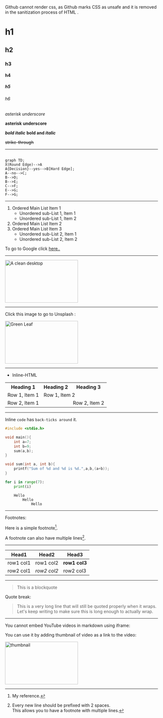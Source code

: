 <!-- Markdown has 6 headings h1 to h6.
Number of prefixed hashtags(#) indicates the order of heading 
Add a space after the hashtags, or else github might not interpret it correctly -->
Github cannot render css, as Github marks CSS as unsafe and it is removed in the sanitization process of HTML .
# h1<!--  {.heading} -->
## h2<!--  {.heading} -->
### h3
#### h4
##### h5
###### h6

<!-- <style>
.heading{
    color:red;
}
</style> -->
<!-- A single asterisk or underscore around a string turns it to italic  -->
*asterisk*
_underscore_
<!-- A double asterisk or underscore around a string turns it to bold  -->
**asterisk**
__underscore__
<!-- Combining italics and bold -->
***bold italic***
**bold and *italic***
<!-- Double tildes around a string strikes through it  -->
~~strike-through~~
<!-- Three hyphens create a horizontal ruler -->
---
<!-- Two hashtags create a vertical tab -->
##

<!-- This is a flowchart made using mermaid library of javascript -->
```mermaid
graph TD;
X(Round Edge)-->A
A{Decision}--yes-->B[Hard Edge];
A--no-->C;
B-->D;
B-->E;
C-->F;
E-->G;
F-->G;
```
---

<!-- For ordered list, "mandatory single dot and single space"
For unordered list, "mandatory single plus, minus or asterisk" -->
<!-- For a sub list,three spaces before declaration of type of list is mandatory. -->
<!-- For ordered list, the number doesn't matter; it just has to be a number. Markdown can order it accordingly -->
<!-- Adding comments between list can break it. -->
1. Ordered Main List Item 1
   + Unordered sub-List 1, Item 1
   + Unordered sub-List 1, Item 2
7. Ordered Main List Item 2 
0. Ordered Main List Item 3
   + Unordered sub-List 2, Item 1
   + Unordered sub-List 2, Item 2

<!-- To add an anchor, use [anchor text](url) -->
To go to Google click [here..](https://www.google.com)

---

<!-- To add an image, use ![title text](url) -->
<!-- You cannot edit height and width using markdown, so use inline HTML instead. -->
<!-- ![A clean desktop](https://images.unsplash.com/photo-1691600252552-c39f81792a5f?ixlib=rb-4.0.3&ixid=M3wxMjA3fDB8MHxlZGl0b3JpYWwtZmVlZHwzMHx8fGVufDB8fHx8fA%3D%3D&auto=format&fit=crop&w=500&q=60) -->

<img class="image" src="https://images.unsplash.com/photo-1691600252552-c39f81792a5f?ixlib=rb-4.0.3&ixid=M3wxMjA3fDB8MHxlZGl0b3JpYWwtZmVlZHwzMHx8fGVufDB8fHx8fA%3D%3D&auto=format&fit=crop&w=500&q=60" alt="A clean desktop" width=240 height=140 >

---

<!-- To add an image as anchor, use [![title text](image url)](url) -->
Click this image to go to Unsplash :


<!-- [![Green leaf](https://images.unsplash.com/photo-1691858019962-303a7094a581?ixlib=rb-4.0.3&ixid=M3wxMjA3fDB8MHxlZGl0b3JpYWwtZmVlZHwzN3x8fGVufDB8fHx8fA%3D%3D&auto=format&fit=crop&w=500&q=60)](https://unsplash.com/) -->
<a href="https://unsplash.com/" target="blank"><img class="image" src="https://images.unsplash.com/photo-1691858019962-303a7094a581?ixlib=rb-4.0.3&ixid=M3wxMjA3fDB8MHxlZGl0b3JpYWwtZmVlZHwzN3x8fGVufDB8fHx8fA%3D%3D&auto=format&fit=crop&w=500&q=60" alt="Green Leaf" width=240 height=140></a>

---

- Inline-HTML
<!-- You can directly write HTML in Markdown, but its not preffered. -->
<table align="center">
<tr>
<th>Heading 1</th>
<th>Heading 2</th>
<th>Heading 3</th>
</tr>
<tr>
<td>Row 1, Item 1</td>
<td colspan=2>Row 1, Item 2</td>
</tr>
<tr>
<td colspan=2>Row 2, Item 1</td>
<td>Row 2, Item 2</td>
</tr>
</table>

---

Inline `code` has `back-ticks around` it.

<!-- Blocks of code are fenced by lines with three back-ticks ``` . After the black-ticks; programming language.
If no language is specified, it works as pre tag of HTML. -->

```c
#include <stdio.h>

void main(){
    int a=7;
    int b=9;
    sum(a,b);
}

void sum(int a, int b){
    printf("Sum of %d and %d is %d.",a,b,(a+b));
}
```

```python
for i in range(7):
    print(i)
```

```
    Hello
        Hello
            Hello
```
---

Footnotes:
<!-- Use [^footnoteName] to create a footnote.
Use [^footnoteName]: "Footnote text" to add the description of footnote. -->

Here is a simple footnote[^1].
[^1]: My reference.

A footnote can also have multiple lines[^name].
[^name]: Every new line should be prefixed with 2 spaces.  
  This allows you to have a footnote with multiple lines.

---

<!-- Two lines after a paragraph create a new paragraph. -->

<!-- There must be at least 3 dashes separating each header cell.
There must be one pipe(|) between each inner cell. -->
Head1 | Head2 | Head3
---|---|---
row1 col1| row1 col2 | **row1 col3**
row2 col1| *row2 col2* | row2 col3

---

<!-- Greater than sign is used to create a block quote -->
>This is a blockquote

Quote break:
>This is a very long line that will still be quoted properly when it wraps. Let's keep writing to make sure this is long enough to actually wrap.

---

You cannot embed YouTube videos in markdown using iframe:


You can use it by adding thumbnail of video as a link to the video:


<a href="https://www.youtube.com/watch?v=Sy-VjLr14pI&ab_channel=DJSANTARIKSH" target="blank"><img class="image" alt="thumbnail" src="https://i3.ytimg.com/vi/Sy-VjLr14pI/maxresdefault.jpg" width="240" height="140" ></a>

<!-- <style>
    .image{
        border-radius: 15px;
        border: 3px solid gray
    }
</style>     -->